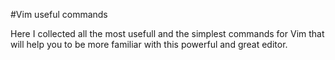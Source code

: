 #Vim useful commands

Here I collected all the most usefull and the simplest commands for Vim that
will help you to be more familiar with this powerful and great editor.
